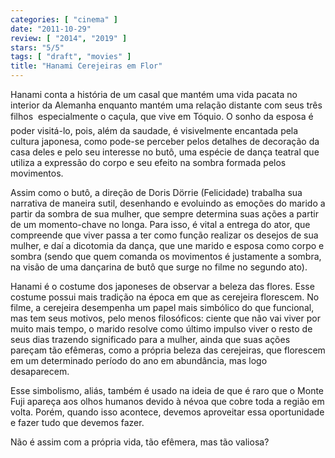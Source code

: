 ```yaml
---
categories: [ "cinema" ]
date: "2011-10-29"
review: [ "2014", "2019" ]
stars: "5/5"
tags: [ "draft", "movies" ]
title: "Hanami Cerejeiras em Flor"
---
```

Hanami conta a história de um casal que mantém uma vida pacata no
interior da Alemanha enquanto mantém uma relação distante com seus
três filhos  especialmente o caçula, que vive em Tóquio. O sonho
da esposa é poder visitá-lo, pois, além da saudade, é visivelmente
encantada pela cultura japonesa, como pode-se perceber pelos detalhes de
decoração da casa deles e pelo seu interesse no butô, uma espécie de
dança teatral que utiliza a expressão do corpo e seu efeito na sombra
formada pelos movimentos.

Assim como o butô, a direção de Doris Dörrie (Felicidade) trabalha sua
narrativa de maneira sutil, desenhando e evoluindo as emoções do marido
a partir da sombra de sua mulher, que sempre determina suas ações a
partir de um momento-chave no longa. Para isso, é vital a entrega do
ator, que compreende que viver passa a ter como função realizar os
desejos de sua mulher, e daí a dicotomia da dança, que une marido
e esposa como corpo e sombra (sendo que quem comanda os movimentos é
justamente a sombra, na visão de uma dançarina de butô que surge no
filme no segundo ato).

Hanami é o costume dos japoneses de observar a beleza das flores. Esse
costume possui mais tradição na época em que as cerejeira florescem. No
filme, a cerejeira desempenha um papel mais simbólico do que funcional,
mas tem seus motivos, pelo menos filosóficos: ciente que não vai
viver por muito mais tempo, o marido resolve como último impulso viver
o resto de seus dias trazendo significado para a mulher, ainda que suas
ações pareçam tão efêmeras, como a própria beleza das cerejeiras,
que florescem em um determinado período do ano em abundância, mas logo
desaparecem.

Esse simbolismo, aliás, também é usado na ideia de que é raro que o
Monte Fuji apareça aos olhos humanos devido à névoa que cobre toda a
região em volta. Porém, quando isso acontece, devemos aproveitar essa
oportunidade e fazer tudo que devemos fazer.

Não é assim com a própria vida, tão efêmera, mas tão valiosa?
